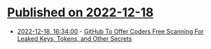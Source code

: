 # [Published on 2022-12-18](index.md)

* [2022-12-18, 16:34:00](https://developers.slashdot.org/story/22/12/18/0125221/github-to-offer-coders-free-scanning-for-leaked-keys-tokens-and-other-secrets?utm_source=rss1.0mainlinkanon&utm_medium=feed) - [GitHub To Offer Coders Free Scanning For Leaked Keys, Tokens, and Other Secrets](https://developers.slashdot.org/story/22/12/18/0125221/github-to-offer-coders-free-scanning-for-leaked-keys-tokens-and-other-secrets?utm_source=rss1.0mainlinkanon&utm_medium=feed)
